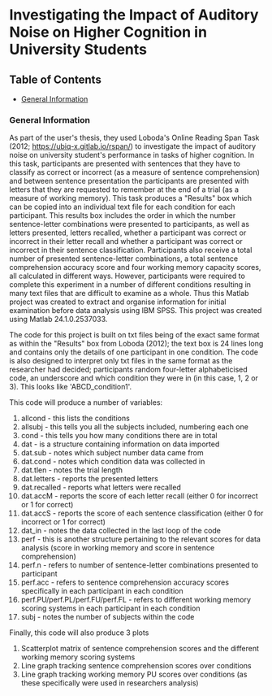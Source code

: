 # Investigating the Impact of Auditory Noise on Higher Cognition in University Students 
## Table of Contents
* [General Information](#General-Information)

### General Information
As part of the user's thesis, they used Loboda's Online Reading Span Task (2012; https://ubiq-x.gitlab.io/rspan/) to investigate the impact of auditory noise on university student's performance in tasks of higher cognition. In this task, participants are presented with sentences that they have to classify as correct or incorrect (as a measure of sentence comprehension) and between sentence presentation the participants are presented with letters that they are requested to remember at the end of a trial (as a measure of working memory). This task produces a "Results" box which can be copied into an individual text file for each condition for each participant. This results box includes the order in which the number sentence-letter combinations were presented to participants, as well as letters presented, letters recalled, whether a participant was correct or incorrect in their letter recall and whether a participant was correct or incorrect in their sentence classification. Participants also receive a total number of presented sentence-letter combinations, a total sentence comprehension accuracy score and four working memory capacity scores, all calculated in different ways. However, participants were required to complete this experiment in a number of different conditions resulting in many text files that are difficult to examine as a whole. Thus this Matlab project was created to extract and organise information for initial examination before data analysis using IBM SPSS. This project was created using Matlab 24.1.0.2537033.

The code for this project is built on txt files being of the exact same format as within the "Results" box from Loboda (2012); the text box is 24 lines long and contains only the details of one participant in one condition. The code is also designed to interpret only txt files in the same format as the researcher had decided; participants random four-letter alphabeticised code, an underscore and which condition they were in (in this case, 1, 2 or 3). This looks like 'ABCD_condition1'.

This code will produce a number of variables:
1. allcond - this lists the conditions
2. allsubj - this tells you all the subjects included, numbering each one
3. cond - this tells you how many conditions there are in total
4. dat - is a structure containing information on data imported
5.   dat.sub - notes which subject number data came from
6.   dat.cond - notes which condition data was collected in
7.   dat.tlen - notes the trial length
8.   dat.letters - reports the presented letters
9.   dat.recalled - reports what letters were recalled
10.   dat.accM - reports the score of each letter recall (either 0 for incorrect or 1 for correct)
11.   dat.accS - reports the score of each sentence classification (either 0 for incorrect or 1 for correct)
12. dat_in - notes the data collected in the last loop of the code
13. perf - this is another structure pertaining to the relevant scores for data analysis (score in working memory and score in sentence comprehension)
14.   perf.n - refers to number of sentence-letter combinations presented to participant
15.   perf.acc - refers to sentence comprehension accuracy scores specifically in each participant in each condition
16.   perf.PU/perf.PL/perf.FU/perf.FL - refers to different working memory scoring systems in each participant in each condition
17. subj - notes the number of subjects within the code

Finally, this code will also produce 3 plots
1. Scatterplot matrix of sentence comprehension scores and the different working memory scoring systems
2. Line graph tracking sentence comprehension scores over conditions
3. Line graph tracking working memory PU scores over conditions (as these specifically were used in researchers analysis)

